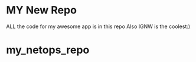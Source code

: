 # MY New Repo
ALL the code for my awesome app is in this repo
Also IGNW is the coolest:)
# my_netops_repo
